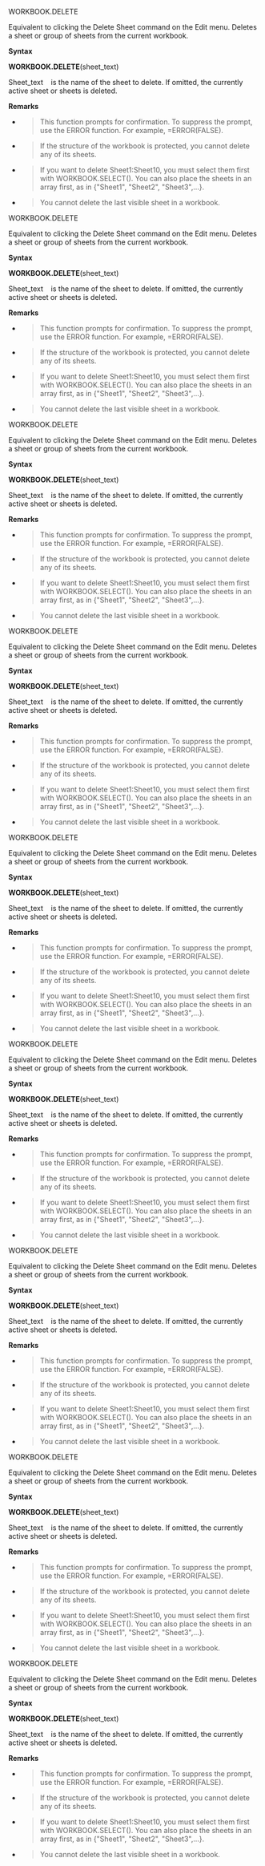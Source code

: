 WORKBOOK.DELETE

Equivalent to clicking the Delete Sheet command on the Edit menu.
Deletes a sheet or group of sheets from the current workbook.

**Syntax**

**WORKBOOK.DELETE**(sheet\_text)

Sheet\_text    is the name of the sheet to delete. If omitted, the
currently active sheet or sheets is deleted.

**Remarks**

  - > This function prompts for confirmation. To suppress the prompt,
    > use the ERROR function. For example, =ERROR(FALSE).

  - > If the structure of the workbook is protected, you cannot delete
    > any of its sheets.

  - > If you want to delete Sheet1:Sheet10, you must select them first
    > with WORKBOOK.SELECT(). You can also place the sheets in an array
    > first, as in {"Sheet1", "Sheet2", "Sheet3",...}.

  - > You cannot delete the last visible sheet in a workbook.


WORKBOOK.DELETE

Equivalent to clicking the Delete Sheet command on the Edit menu.
Deletes a sheet or group of sheets from the current workbook.

**Syntax**

**WORKBOOK.DELETE**(sheet\_text)

Sheet\_text    is the name of the sheet to delete. If omitted, the
currently active sheet or sheets is deleted.

**Remarks**

  - > This function prompts for confirmation. To suppress the prompt,
    > use the ERROR function. For example, =ERROR(FALSE).

  - > If the structure of the workbook is protected, you cannot delete
    > any of its sheets.

  - > If you want to delete Sheet1:Sheet10, you must select them first
    > with WORKBOOK.SELECT(). You can also place the sheets in an array
    > first, as in {"Sheet1", "Sheet2", "Sheet3",...}.

  - > You cannot delete the last visible sheet in a workbook.


WORKBOOK.DELETE

Equivalent to clicking the Delete Sheet command on the Edit menu.
Deletes a sheet or group of sheets from the current workbook.

**Syntax**

**WORKBOOK.DELETE**(sheet\_text)

Sheet\_text    is the name of the sheet to delete. If omitted, the
currently active sheet or sheets is deleted.

**Remarks**

  - > This function prompts for confirmation. To suppress the prompt,
    > use the ERROR function. For example, =ERROR(FALSE).

  - > If the structure of the workbook is protected, you cannot delete
    > any of its sheets.

  - > If you want to delete Sheet1:Sheet10, you must select them first
    > with WORKBOOK.SELECT(). You can also place the sheets in an array
    > first, as in {"Sheet1", "Sheet2", "Sheet3",...}.

  - > You cannot delete the last visible sheet in a workbook.


WORKBOOK.DELETE

Equivalent to clicking the Delete Sheet command on the Edit menu.
Deletes a sheet or group of sheets from the current workbook.

**Syntax**

**WORKBOOK.DELETE**(sheet\_text)

Sheet\_text    is the name of the sheet to delete. If omitted, the
currently active sheet or sheets is deleted.

**Remarks**

  - > This function prompts for confirmation. To suppress the prompt,
    > use the ERROR function. For example, =ERROR(FALSE).

  - > If the structure of the workbook is protected, you cannot delete
    > any of its sheets.

  - > If you want to delete Sheet1:Sheet10, you must select them first
    > with WORKBOOK.SELECT(). You can also place the sheets in an array
    > first, as in {"Sheet1", "Sheet2", "Sheet3",...}.

  - > You cannot delete the last visible sheet in a workbook.


WORKBOOK.DELETE

Equivalent to clicking the Delete Sheet command on the Edit menu.
Deletes a sheet or group of sheets from the current workbook.

**Syntax**

**WORKBOOK.DELETE**(sheet\_text)

Sheet\_text    is the name of the sheet to delete. If omitted, the
currently active sheet or sheets is deleted.

**Remarks**

  - > This function prompts for confirmation. To suppress the prompt,
    > use the ERROR function. For example, =ERROR(FALSE).

  - > If the structure of the workbook is protected, you cannot delete
    > any of its sheets.

  - > If you want to delete Sheet1:Sheet10, you must select them first
    > with WORKBOOK.SELECT(). You can also place the sheets in an array
    > first, as in {"Sheet1", "Sheet2", "Sheet3",...}.

  - > You cannot delete the last visible sheet in a workbook.


WORKBOOK.DELETE

Equivalent to clicking the Delete Sheet command on the Edit menu.
Deletes a sheet or group of sheets from the current workbook.

**Syntax**

**WORKBOOK.DELETE**(sheet\_text)

Sheet\_text    is the name of the sheet to delete. If omitted, the
currently active sheet or sheets is deleted.

**Remarks**

  - > This function prompts for confirmation. To suppress the prompt,
    > use the ERROR function. For example, =ERROR(FALSE).

  - > If the structure of the workbook is protected, you cannot delete
    > any of its sheets.

  - > If you want to delete Sheet1:Sheet10, you must select them first
    > with WORKBOOK.SELECT(). You can also place the sheets in an array
    > first, as in {"Sheet1", "Sheet2", "Sheet3",...}.

  - > You cannot delete the last visible sheet in a workbook.


WORKBOOK.DELETE

Equivalent to clicking the Delete Sheet command on the Edit menu.
Deletes a sheet or group of sheets from the current workbook.

**Syntax**

**WORKBOOK.DELETE**(sheet\_text)

Sheet\_text    is the name of the sheet to delete. If omitted, the
currently active sheet or sheets is deleted.

**Remarks**

  - > This function prompts for confirmation. To suppress the prompt,
    > use the ERROR function. For example, =ERROR(FALSE).

  - > If the structure of the workbook is protected, you cannot delete
    > any of its sheets.

  - > If you want to delete Sheet1:Sheet10, you must select them first
    > with WORKBOOK.SELECT(). You can also place the sheets in an array
    > first, as in {"Sheet1", "Sheet2", "Sheet3",...}.

  - > You cannot delete the last visible sheet in a workbook.


WORKBOOK.DELETE

Equivalent to clicking the Delete Sheet command on the Edit menu.
Deletes a sheet or group of sheets from the current workbook.

**Syntax**

**WORKBOOK.DELETE**(sheet\_text)

Sheet\_text    is the name of the sheet to delete. If omitted, the
currently active sheet or sheets is deleted.

**Remarks**

  - > This function prompts for confirmation. To suppress the prompt,
    > use the ERROR function. For example, =ERROR(FALSE).

  - > If the structure of the workbook is protected, you cannot delete
    > any of its sheets.

  - > If you want to delete Sheet1:Sheet10, you must select them first
    > with WORKBOOK.SELECT(). You can also place the sheets in an array
    > first, as in {"Sheet1", "Sheet2", "Sheet3",...}.

  - > You cannot delete the last visible sheet in a workbook.


WORKBOOK.DELETE

Equivalent to clicking the Delete Sheet command on the Edit menu.
Deletes a sheet or group of sheets from the current workbook.

**Syntax**

**WORKBOOK.DELETE**(sheet\_text)

Sheet\_text    is the name of the sheet to delete. If omitted, the
currently active sheet or sheets is deleted.

**Remarks**

  - > This function prompts for confirmation. To suppress the prompt,
    > use the ERROR function. For example, =ERROR(FALSE).

  - > If the structure of the workbook is protected, you cannot delete
    > any of its sheets.

  - > If you want to delete Sheet1:Sheet10, you must select them first
    > with WORKBOOK.SELECT(). You can also place the sheets in an array
    > first, as in {"Sheet1", "Sheet2", "Sheet3",...}.

  - > You cannot delete the last visible sheet in a workbook.


